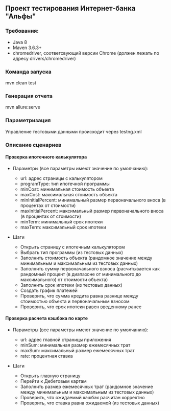 ## Проект тестирования Интернет-банка "Альфы"

### Требования:

- Java 8
- Maven 3.6.3+
- chromedriver, соответсвующий версии Chrome (должен лежать по адресу drivers/chromedriver)

### Команда запуска
mvn clean test

### Генерация отчета
mvn allure:serve

### Параметризация
Управление тестовыми данными происходит через testng.xml


### Описание сценариев

#### Проверка ипотечного калькулятора
- Параметры (все параметры имеют значение по умолчанию):

  - url: адрес страницы с калькулятором
  - programType: тип ипотечной программы
  - minCost: минимальная стоимость объекта
  - maxCost: максимальная стоимость объекта
  - minInitialPercent: минимальный размер первоначального вноса (в процентах от стоимости)
  - maxInitialPercent: максимальный размер первоначального вноса (в процентах от стоимости)
  - minTerm: минимальный срок ипотеки
  - maxTerm: максимальный срок ипотеки

- Шаги
  - Открыть страницу с ипотечным калькулятором
  - Выбрать тип программы (из тестовых данных)
  - Заполнить стоимость объекта (рандомное значение между минимальным и максимальным из тестовых данных)
  - Заполнить сумму первоначального взноса (расчитывается как рандомный процент (в диапазоне от минимального до максимального) от стоимости объекта)
  - Заполнить срок ипотеки (из тестовых данных)
  - Создать график платежей
  - Проверить, что сумма кредита равна разнице между стоимостью объекта и первоначальным взносом
  - Проверить, что срок ипотеки равен введенному ранее

#### Проверка расчета кэшбэка по карте
- Параметры (все параметры имеют значение по умолчанию):

  - url: адрес главной страницы приложения
  - minSum: минимальная размер ежемесячных трат
  - maxSum: максимальный размер ежемесячных трат
  - rate: процентная ставка


- Шаги
  - Открыть главную страницу
  - Перейти к Дебетовым картам
  - Заполнить размер ежемесячных трат (рандомное значение между минимальным и максимальным из тестовых данных)
  - Проверить, что ожидаемый кэшбэк расчитан корректно
  - Проверить, что ставка равна ожидаемой (из тестовых данных)